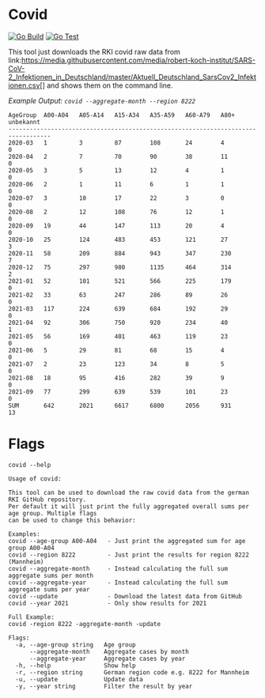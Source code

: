 # Covid
[![Go Build](https://github.com/steffakasid/covid/actions/workflows/go-build.yml/badge.svg)](https://github.com/steffakasid/covid/actions/workflows/go-build.yml) [![Go Test](https://github.com/steffakasid/covid/actions/workflows/go-test.yml/badge.svg)](https://github.com/steffakasid/covid/actions/workflows/go-test.yml)

This tool just downloads the RKI covid raw data from link:https://media.githubusercontent.com/media/robert-koch-institut/SARS-CoV-2_Infektionen_in_Deutschland/master/Aktuell_Deutschland_SarsCov2_Infektionen.csv[] and shows them on the command line.

*Example Output: `covid --aggregate-month --region 8222`*
```
AgeGroup  A00-A04   A05-A14   A15-A34   A35-A59   A60-A79   A80+      unbekannt 
----------------------------------------------------------------------------------
2020-03   1         3         87        108       24        4         0         
2020-04   2         7         70        90        38        11        0         
2020-05   3         5         13        12        4         1         0         
2020-06   2         1         11        6         1         1         0         
2020-07   3         10        17        22        3         0         0         
2020-08   2         12        108       76        12        1         0         
2020-09   19        44        147       113       20        4         0         
2020-10   25        124       483       453       121       27        3         
2020-11   58        209       884       943       347       230       7         
2020-12   75        297       980       1135      464       314       2         
2021-01   52        101       521       566       225       179       0         
2021-02   33        63        247       286       89        26        0         
2021-03   117       224       639       684       192       29        0         
2021-04   92        306       750       920       234       40        1         
2021-05   56        169       401       463       119       23        0         
2021-06   5         29        81        68        15        4         0         
2021-07   2         23        123       34        8         5         0         
2021-08   18        95        416       282       39        9         0         
2021-09   77        299       639       539       101       23        0         
SUM       642       2021      6617      6800      2056      931       13  
```

# Flags
`covid --help`
```
Usage of covid: 

This tool can be used to download the raw covid data from the german RKI GitHub repository.
Per default it will just print the fully aggregated overall sums per age group. Multiple flags
can be used to change this behavior:

Examples:
covid --age-group A00-A04   - Just print the aggregated sum for age group A00-A04
covid --region 8222         - Just print the results for region 8222 (Mannheim)
covid --aggregate-month     - Instead calculating the full sum aggregate sums per month
covid --aggregate-year      - Instead calculating the full sum aggregate sums per year
covid --update              - Download the latest data from GitHub
covid --year 2021           - Only show results for 2021

Full Example:
covid -region 8222 -aggregate-month -update

Flags:
  -a, --age-group string   Age group
      --aggregate-month    Aggregate cases by month
      --aggregate-year     Aggregate cases by year
  -h, --help               Show help
  -r, --region string      German region code e.g. 8222 for Mannheim
  -u, --update             Update data
  -y, --year string        Filter the result by year
```